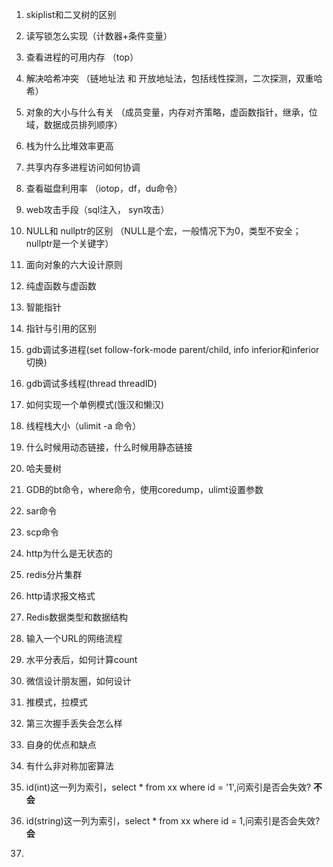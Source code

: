 1. skiplist和二叉树的区别

2. 读写锁怎么实现（计数器+条件变量）

3. 查看进程的可用内存 （top）

4. 解决哈希冲突 （链地址法 和 开放地址法，包括线性探测，二次探测，双重哈希）

5. 对象的大小与什么有关 （成员变量，内存对齐策略，虚函数指针，继承，位域，数据成员排列顺序）

6. 栈为什么比堆效率更高

7. 共享内存多进程访问如何协调

8. 查看磁盘利用率 （iotop，df，du命令）

9. web攻击手段（sql注入， syn攻击）

10. NULL和 nullptr的区别 （NULL是个宏，一般情况下为0，类型不安全；nullptr是一个关键字）

11. 面向对象的六大设计原则

12. 纯虚函数与虚函数

13. 智能指针

14. 指针与引用的区别

15. gdb调试多进程(set follow-fork-mode parent/child, info inferior和inferior切换)

16. gdb调试多线程(thread threadID)

17. 如何实现一个单例模式(饿汉和懒汉)

18. 线程栈大小（ulimit -a 命令）

19. 什么时候用动态链接，什么时候用静态链接

20. 哈夫曼树

21. GDB的bt命令，where命令，使用coredump，ulimt设置参数

22. sar命令

23. scp命令

24. http为什么是无状态的

25. redis分片集群

26. http请求报文格式

27. Redis数据类型和数据结构

28. 输入一个URL的网络流程

29. 水平分表后，如何计算count

30. 微信设计朋友圈，如何设计

31. 推模式，拉模式

32. 第三次握手丢失会怎么样

33. 自身的优点和缺点

34. 有什么非对称加密算法

35. id(int)这一列为索引，select * from xx where id = '1',问索引是否会失效?   **不会**

36. id(string)这一列为索引，select * from xx where id = 1,问索引是否会失效?  **会**

37. 

    

    